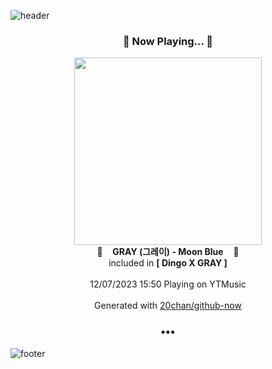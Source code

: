 ![header](https://capsule-render.vercel.app/api?type=wave&height=170&section=header&fontColor=090707&fontAlignX=45&fontAlignY=65&fontSize=100)

<h3 align="center">🎵 Now Playing... 🎵</h3>
<p align="center">
  <a href="https://music.youtube.com/watch?v=csCGy_PbH9Q">
    <img width="300" src="https://lh3.googleusercontent.com/i-AByI__mmxXmuP_lTOJwWIj3owE0bHGUrt-wxD2iPH8LDB6Sc9WQV0WNFw52hQq69Fp1_n4m22lYaOV">
  </a>
  <br>
  🎵&nbsp&nbsp&nbsp <b>GRAY (그레이) - Moon Blue</b> &nbsp&nbsp&nbsp🎵
  <br>
  included in <b>[ Dingo X GRAY ]</b>
  
  <br />
  <br />
  12/07/2023 15:50 Playing on YTMusic
  <br />
  <br />
  Generated with <a href="https://github.com/20chan/github-now">20chan/github-now</a>
</p>

<h3 align="center">•••</h3>

![footer](https://capsule-render.vercel.app/api?type=wave&height=150&section=footer)
